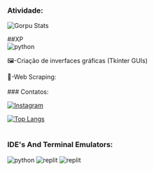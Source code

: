 ### Atividade:
![Gorpu Stats](https://github-readme-stats.vercel.app/api?username=gorpu&show_icons=true&theme=highcontrast)

##XP<br>
<img aling="cente" alt="python" src="https://img.shields.io/badge/Python-3776AB?style=for-the-badge&logo=python&logoColor=white"/><br>
  <p>🖼️-Criação de inverfaces gráficas (Tkinter GUIs)
  <p>🤖-Web Scraping:<br><br>
### Contatos:
  
[![Instagram](https://img.shields.io/badge/Instagram-E4405F?style=for-the-badge&logo=instagram&logoColor=white)](https://www.instagram.com/liedsonrocha_/)

[![Top Langs](https://github-readme-stats.vercel.app/api/top-langs/?username=gorpu&langs_count=8)](https://github.com/anuraghazra/github-readme-stats)<br><br>

### IDE's And Terminal Emulators:
<div style="display: in_line_block">
  <img aling="cente" alt="python" src="https://img.shields.io/badge/Visual_Studio-5C2D91?style=for-the-badge&logo=visual%20studio&logoColor=white"/>
  <img aling="cente" alt="replit" src="https://img.shields.io/badge/replit-667881?style=for-the-badge&logo=replit&logoColor=white"/>
  <img aling="cente" alt="replit" src="https://img.shields.io/badge/GNU%20Bash-4EAA25?style=for-the-badge&logo=GNU%20Bash&logoColor=white"/>
</div>

